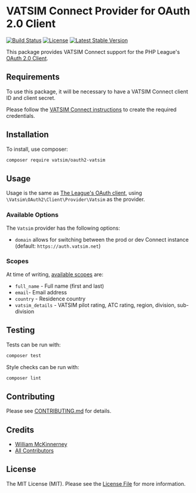 # VATSIM Connect Provider for OAuth 2.0 Client

[![Build Status](https://img.shields.io/github/workflow/status/vatsimnetwork/oauth2-vatsim-php/test/main)](https://github.com/vatsimnetwork/oauth2-vatsim-php/actions/workflows/test.yaml)
[![License](https://img.shields.io/packagist/l/vatsim/oauth2-vatsim)](https://github.com/vatsimnetwork/oauth2-vatsim-php/blob/main/LICENSE)
[![Latest Stable Version](https://img.shields.io/packagist/v/vatsim/oauth2-vatsim)](https://packagist.org/packages/vatsim/oauth2-vatsim)

This package provides VATSIM Connect support for the PHP League's [OAuth 2.0 Client](https://github.com/thephpleague/oauth2-client).

## Requirements

To use this package, it will be necessary to have a VATSIM Connect client ID and client secret.

Please follow the [VATSIM Connect instructions][oauth-setup] to create the required credentials.

[oauth-setup]: https://github.com/vatsimnetwork/developer-info/wiki/Connect

## Installation

To install, use composer:

```sh
composer require vatsim/oauth2-vatsim
```

## Usage

Usage is the same as [The League's OAuth client][league-usage], using `\Vatsim\OAuth2\Client\Provider\Vatsim` as the provider.

[league-usage]: https://oauth2-client.thephpleague.com/usage/

### Available Options

The `Vatsim` provider has the following options:

- `domain` allows for switching between the prod or dev Connect instance (default: `https://auth.vatsim.net`)

### Scopes

At time of writing, [available scopes][scopes] are:
- `full_name` - Full name (first and last)
- `email`- Email address
- `country` - Residence country
- `vatsim_details` - VATSIM pilot rating, ATC rating, region, division, sub-division

[scopes]: https://github.com/vatsimnetwork/developer-info/wiki/Connect-Redirect-the-User

## Testing

Tests can be run with:

```sh
composer test
```

Style checks can be run with:

```sh
composer lint
```

## Contributing

Please see [CONTRIBUTING.md](https://github.com/vatsimnetwork/oauth2-vatsim-php/blob/main/CONTRIBUTING.md) for details.


## Credits

- [William McKinnerney](https://williammck.net)
- [All Contributors](https://github.com/vatsimnetwork/oauth2-vatsim-php/contributors)


## License

The MIT License (MIT). Please see the [License File](https://github.com/vatsimnetwork/oauth2-vatsim-php/blob/main/LICENSE) for more information.
